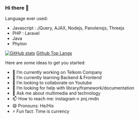 ### Hi there 👋

Language ever used:
- Javascript : JQuery, AJAX, Nodejs, Panolensjs, Threejs
- PHP : Laravel
- Java
- Phyton 

[![GitHub stats](https://github-readme-stats.vercel.app/api?username=pnjrmdn)](https://github.com/pnjrmdn/github-readme-stats)
[Github Top Langs](https://github-readme-stats.vercel.app/api/top-langs/?username=pnjrmdn&layout=compact)

Here are some ideas to get you started:
- 🔭 I’m currently working on Telkom Company
- 🌱 I’m currently learning Backend & Frontend
- 👯 I’m looking to collaborate on Youtube
- 🤔 I’m looking for help with library/framework/documentation
- 💬 Ask me about multimedia and technology
- 📫 How to reach me: instagram-> pnj.rmdn
- 😄 Pronouns: He/His
- ⚡ Fun fact: Time is currency


